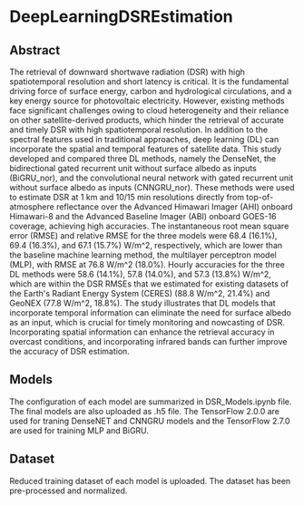 # DeepLearningDSREstimation


## Abstract
The retrieval of downward shortwave radiation (DSR) with high spatiotemporal resolution and short latency is critical. It is the fundamental driving force of surface energy, carbon and hydrological circulations, and a key energy source for photovoltaic electricity. However, existing methods face significant challenges owing to cloud heterogeneity and their reliance on other satellite-derived products, which hinder the retrieval of accurate and timely DSR with high spatiotemporal resolution. In addition to the spectral features used in traditional approaches, deep learning (DL) can incorporate the spatial and temporal features of satellite data. This study developed and compared three DL methods, namely the DenseNet, the bidirectional gated recurrent unit without surface albedo as inputs (BiGRU_nor), and the convolutional neural network with gated recurrent unit  without surface albedo as inputs (CNNGRU_nor). These methods were used to estimate DSR at 1 km and 10/15 min resolutions directly from top-of-atmosphere reflectance over the Advanced Himawari Imager (AHI) onboard Himawari-8 and the Advanced Baseline Imager (ABI) onboard GOES-16 coverage, achieving high accuracies. The instantaneous root mean square error (RMSE) and relative RMSE for the three models were 68.4 (16.1%), 69.4 (16.3%), and 67.1 (15.7%) W/m^2, respectively, which are lower than the baseline machine learning method, the multilayer perceptron model (MLP), with RMSE at 76.8 W/m^2 (18.0%). Hourly accuracies for the three DL methods were 58.6 (14.1%), 57.8 (14.0%), and 57.3 (13.8%) W/m^2, which are within the DSR RMSEs that we estimated for existing datasets of the Earth's Radiant Energy System (CERES) (88.8 W/m^2, 21.4%) and GeoNEX (77.8 W/m^2, 18.8%). The study illustrates that DL models that incorporate temporal information can eliminate the need for surface albedo as an input, which is crucial for timely monitoring and nowcasting of DSR. Incorporating spatial information can enhance the retrieval accuracy in overcast conditions, and incorporating infrared bands can further improve the accuracy of DSR estimation.

## Models
The configuration of each model are summarized in DSR_Models.ipynb file. The final models are also uploaded as .h5 file. 
The TensorFlow 2.0.0 are used for traning DenseNET and CNNGRU models and the TensorFlow 2.7.0 are used for training MLP and BiGRU.

## Dataset
Reduced training dataset of each model is uploaded. The dataset has been pre-processed and normalized. 
